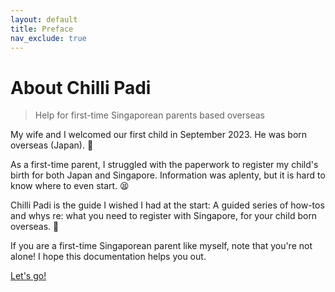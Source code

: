 ```yaml
---
layout: default
title: Preface
nav_exclude: true
---
```


# About Chilli Padi

> Help for first-time Singaporean parents based overseas

My wife and I welcomed our first child in September 2023. He was born overseas (Japan). 👶

As a first-time parent, I struggled with the paperwork to register my child's birth for both Japan and Singapore. Information was aplenty, but it is hard to know where to even start. 😫

Chilli Padi is the guide I wished I had at the start: A guided series of how-tos and whys re: what you need to register with Singapore, for your child born overseas. 📖

If you are a first-time Singaporean parent like myself, note that you're not alone!
I hope this documentation helps you out.

[Let's go!](outline.md)
